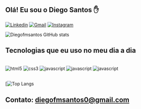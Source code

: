 ## Olá! Eu sou o Diego Santos ✋

[![Linkedin](https://img.shields.io/badge/LinkedIn-0077B5?style=for-the-badge&logo=linkedin&logoColor=white)](https://www.linkedin.com/in/diego-santos-6165b4231/)
[![Gmail](https://img.shields.io/badge/Gmail-D14836?style=for-the-badge&logo=gmail&logoColor=white)](diegofmsantos0@gmail.com)
[![Instagram](https://img.shields.io/badge/Instagram-E4405F?style=for-the-badge&logo=instagram&logoColor=white)](https://www.instagram.com/dimoreirasantos/)


![Diegofmsantos GitHub stats](https://github-readme-stats.vercel.app/api?username=diegofmsantos&show_icons=true&theme=dracula)

## Tecnologias que eu uso no meu dia a dia
<div style="display: inline_block"></br>
<img align="center" alt="html5" src="https://img.shields.io/badge/HTML5-E34F26?style=for-the-badge&logo=html5&logoColor=white"/>
<img align="center" alt="css3" src="https://img.shields.io/badge/CSS3-1572B6?style=for-the-badge&logo=css3&logoColor=white"/>
<img align="center" alt="javascript" src="https://img.shields.io/badge/JavaScript-F7DF1E?style=for-the-badge&logo=javascript&logoColor=black"/>
<img align="center" alt="javascript" src="https://img.shields.io/badge/TypeScript-007ACC?style=for-the-badge&logo=typescript&logoColor=white"/>
<img align="center" alt="javascript" src="https://img.shields.io/badge/React-20232A?style=for-the-badge&logo=react&logoColor=61DAFB"/>
</div></br>

[![Top Langs](ttps://github-readme-stats.vercel.app/api/top-langs/?username={diegofmsantos}&theme=blue-green)

## Contato: diegofmsantos0@gmail.com
